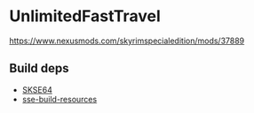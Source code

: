 # UnlimitedFastTravel
https://www.nexusmods.com/skyrimspecialedition/mods/37889

## Build deps
* [SKSE64](http://skse.silverlock.org)
* [sse-build-resources](https://github.com/SlavicPotato/sse-build-resources)
